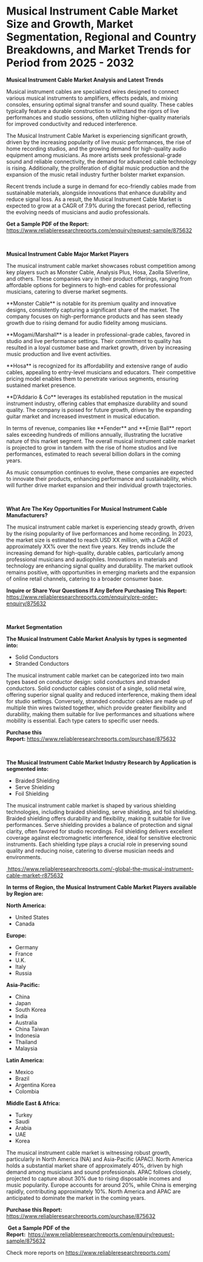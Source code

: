 <p><h1>Musical Instrument Cable Market Size and Growth, Market Segmentation, Regional and Country Breakdowns, and Market Trends for Period from 2025 -  2032</h1></p><p><strong>Musical Instrument Cable Market Analysis and Latest Trends</strong></p>
<p><p>Musical instrument cables are specialized wires designed to connect various musical instruments to amplifiers, effects pedals, and mixing consoles, ensuring optimal signal transfer and sound quality. These cables typically feature a durable construction to withstand the rigors of live performances and studio sessions, often utilizing higher-quality materials for improved conductivity and reduced interference.</p><p>The Musical Instrument Cable Market is experiencing significant growth, driven by the increasing popularity of live music performances, the rise of home recording studios, and the growing demand for high-quality audio equipment among musicians. As more artists seek professional-grade sound and reliable connectivity, the demand for advanced cable technology is rising. Additionally, the proliferation of digital music production and the expansion of the music retail industry further bolster market expansion.</p><p>Recent trends include a surge in demand for eco-friendly cables made from sustainable materials, alongside innovations that enhance durability and reduce signal loss. As a result, the Musical Instrument Cable Market is expected to grow at a CAGR of 7.9% during the forecast period, reflecting the evolving needs of musicians and audio professionals.</p></p>
<p><strong>Get a Sample PDF of the Report:&nbsp;</strong> <a href="https://www.reliableresearchreports.com/enquiry/request-sample/875632?utm_campaign=3309&utm_medium=2&utm_source=Github&utm_content=ia&utm_term=21032025&utm_id=musical-instrument-cable">https://www.reliableresearchreports.com/enquiry/request-sample/875632</a></p>
<p>&nbsp;</p>
<p><strong>Musical Instrument Cable Major Market Players</strong></p>
<p><p>The musical instrument cable market showcases robust competition among key players such as Monster Cable, Analysis Plus, Hosa, Zaolla Silverline, and others. These companies vary in their product offerings, ranging from affordable options for beginners to high-end cables for professional musicians, catering to diverse market segments.</p><p>**Monster Cable** is notable for its premium quality and innovative designs, consistently capturing a significant share of the market. The company focuses on high-performance products and has seen steady growth due to rising demand for audio fidelity among musicians. </p><p>**Mogami/Marshall** is a leader in professional-grade cables, favored in studio and live performance settings. Their commitment to quality has resulted in a loyal customer base and market growth, driven by increasing music production and live event activities.</p><p>**Hosa** is recognized for its affordability and extensive range of audio cables, appealing to entry-level musicians and educators. Their competitive pricing model enables them to penetrate various segments, ensuring sustained market presence.</p><p>**D’Addario & Co** leverages its established reputation in the musical instrument industry, offering cables that emphasize durability and sound quality. The company is poised for future growth, driven by the expanding guitar market and increased investment in musical education.</p><p>In terms of revenue, companies like **Fender** and **Ernie Ball** report sales exceeding hundreds of millions annually, illustrating the lucrative nature of this market segment. The overall musical instrument cable market is projected to grow in tandem with the rise of home studios and live performances, estimated to reach several billion dollars in the coming years.</p><p>As music consumption continues to evolve, these companies are expected to innovate their products, enhancing performance and sustainability, which will further drive market expansion and their individual growth trajectories.</p></p>
<p>&nbsp;</p>
<p><strong>What Are The Key Opportunities For Musical Instrument Cable Manufacturers?</strong></p>
<p><p>The musical instrument cable market is experiencing steady growth, driven by the rising popularity of live performances and home recording. In 2023, the market size is estimated to reach USD XX million, with a CAGR of approximately XX% over the next five years. Key trends include the increasing demand for high-quality, durable cables, particularly among professional musicians and audiophiles. Innovations in materials and technology are enhancing signal quality and durability. The market outlook remains positive, with opportunities in emerging markets and the expansion of online retail channels, catering to a broader consumer base.</p></p>
<p><strong>Inquire or Share Your Questions If Any Before Purchasing This Report:</strong> <a href="https://www.reliableresearchreports.com/enquiry/pre-order-enquiry/875632?utm_campaign=3309&utm_medium=2&utm_source=Github&utm_content=ia&utm_term=21032025&utm_id=musical-instrument-cable">https://www.reliableresearchreports.com/enquiry/pre-order-enquiry/875632</a></p>
<p>&nbsp;</p>
<p><strong>Market Segmentation</strong></p>
<p><strong>The Musical Instrument Cable Market Analysis by types is segmented into:</strong></p>
<p><ul><li>Solid Conductors</li><li>Stranded Conductors</li></ul></p>
<p><p>The musical instrument cable market can be categorized into two main types based on conductor design: solid conductors and stranded conductors. Solid conductor cables consist of a single, solid metal wire, offering superior signal quality and reduced interference, making them ideal for studio settings. Conversely, stranded conductor cables are made up of multiple thin wires twisted together, which provide greater flexibility and durability, making them suitable for live performances and situations where mobility is essential. Each type caters to specific user needs.</p></p>
<p><strong>Purchase this Report:&nbsp;</strong><a href="https://www.reliableresearchreports.com/purchase/875632?utm_campaign=3309&utm_medium=2&utm_source=Github&utm_content=ia&utm_term=21032025&utm_id=musical-instrument-cable">https://www.reliableresearchreports.com/purchase/875632</a></p>
<p>&nbsp;</p>
<p><strong>The Musical Instrument Cable Market Industry Research by Application is segmented into:</strong></p>
<p><ul><li>Braided Shielding</li><li>Serve Shielding</li><li>Foil Shielding</li></ul></p>
<p><p>The musical instrument cable market is shaped by various shielding technologies, including braided shielding, serve shielding, and foil shielding. Braided shielding offers durability and flexibility, making it suitable for live performances. Serve shielding provides a balance of protection and signal clarity, often favored for studio recordings. Foil shielding delivers excellent coverage against electromagnetic interference, ideal for sensitive electronic instruments. Each shielding type plays a crucial role in preserving sound quality and reducing noise, catering to diverse musician needs and environments.</p></p>
<p><a href="https://www.reliableresearchreports.com/-global-the-musical-instrument-cable-market-r875632?utm_campaign=3309&utm_medium=2&utm_source=Github&utm_content=ia&utm_term=21032025&utm_id=musical-instrument-cable">&nbsp;https://www.reliableresearchreports.com/-global-the-musical-instrument-cable-market-r875632</a></p>
<p><strong>In terms of Region, the Musical Instrument Cable Market Players available by Region are:</strong></p>
<p>
    <p> <strong> North America: </strong>
        <ul>
            <li>United States</li>
            <li>Canada</li>
        </ul>
        </p> 
    <p> <strong> Europe: </strong>
        <ul>
            <li>Germany</li>
            <li>France</li>
            <li>U.K.</li>
            <li>Italy</li>
            <li>Russia</li>
        </ul>
        </p> 
    <p> <strong> Asia-Pacific: </strong>
        <ul>
            <li>China</li>
            <li>Japan</li>
            <li>South Korea</li>
            <li>India</li>
            <li>Australia</li>
            <li>China Taiwan</li>
            <li>Indonesia</li>
            <li>Thailand</li>
            <li>Malaysia</li>
        </ul>
        </p> 
    <p> <strong> Latin America: </strong>
        <ul>
            <li>Mexico</li>
            <li>Brazil</li>
            <li>Argentina Korea</li>
            <li>Colombia</li>
        </ul>
        </p> 
    <p> <strong> Middle East & Africa: </strong>
        <ul>
            <li>Turkey</li>
            <li>Saudi</li>
            <li>Arabia</li>
            <li>UAE</li>
            <li>Korea</li>
        </ul>
    </p>
    </p>
<p><p>The musical instrument cable market is witnessing robust growth, particularly in North America (NA) and Asia-Pacific (APAC). North America holds a substantial market share of approximately 40%, driven by high demand among musicians and sound professionals. APAC follows closely, projected to capture about 30% due to rising disposable incomes and music popularity. Europe accounts for around 20%, while China is emerging rapidly, contributing approximately 10%. North America and APAC are anticipated to dominate the market in the coming years.</p></p>
<p><strong>Purchase this Report: </strong><a href="https://www.reliableresearchreports.com/purchase/875632?utm_campaign=3309&utm_medium=2&utm_source=Github&utm_content=ia&utm_term=21032025&utm_id=musical-instrument-cable">https://www.reliableresearchreports.com/purchase/875632</a></p>
<p>&nbsp;<strong>Get a Sample PDF of the Report:&nbsp;&nbsp;</strong><a href="https://www.reliableresearchreports.com/enquiry/request-sample/875632?utm_campaign=3309&utm_medium=2&utm_source=Github&utm_content=ia&utm_term=21032025&utm_id=musical-instrument-cable">https://www.reliableresearchreports.com/enquiry/request-sample/875632</a></p>
<p><strong></strong></p>
<p>Check more reports on <a href="https://www.reliableresearchreports.com/?utm_campaign=3309&utm_medium=2&utm_source=Github&utm_content=ia&utm_term=21032025&utm_id=musical-instrument-cable">https://www.reliableresearchreports.com/</a></p>